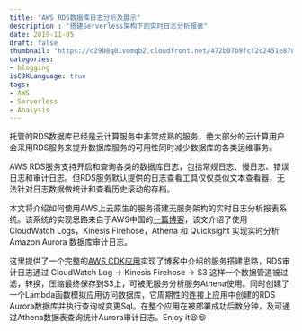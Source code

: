 ```yaml
---
title: "AWS RDS数据库日志分析及展示"
description : "搭建Serverless架构下的实时日志分析报表"
date: 2019-11-05
draft: false
thumbnail: "https://d2908q01vomqb2.cloudfront.net/472b07b9fcf2c2451e8781e944bf5f77cd8457c8/2018/04/09/3-3.png"
categories:
- blogging
isCJKLanguage: true
tags:
- AWS
- Serverless
- Analysis
---
```

托管的RDS数据库已经是云计算服务中非常成熟的服务，绝大部分的云计算用户会采用RDS服务来提升数据库服务的可用性同时减少数据库的各类运维事务。

AWS RDS服务支持开启和查询各类的数据库日志，包括常规日志、慢日志、错误日志和审计日志。但RDS服务默认提供的日志查看工具仅仅类似文本查看器，无法针对日志数据做统计和查看历史滚动的存档。

<!--more-->

本文将介绍如何使用AWS上云原生的服务搭建无服务架构的实时日志分析报表系统。该系统的实现思路来自于AWS中国的[一篇博客][rds-log-athena-quicksight-analysis]，该文介绍了使用 CloudWatch Logs，Kinesis Firehose，Athena 和 Quicksight 实现实时分析 Amazon Aurora 数据库审计日志。

这里提供了一个完整的[AWS CDK应用][cdk-rds-audit-log]实现了博客中介绍的服务搭建思路，RDS审计日志通过 CloudWatch Log -> Kinesis Firehose -> S3 这样一个数据管道被过滤，转换，压缩最终保存到S3上，可被无服务分析服务Athena使用。同时创建了一个Lambda函数模拟应用访问数据库，它周期性的连接上应用中创建的RDS Aurora数据库并执行查询或变更Sql。在整个应用在被部署成功后数分钟，及可通过Athena数据表查询统计Aurora审计日志。Enjoy it:satisfied::satisfied:

[rds-log-athena-quicksight-analysis]: https://aws.amazon.com/cn/blogs/china/cloudwatch-logs-kinesis-firehose-athena-quicksight-amazon-aurora/
[cdk-rds-audit-log]: https://github.com/zxkane/cdk-collections/tree/master/rds-audit-log